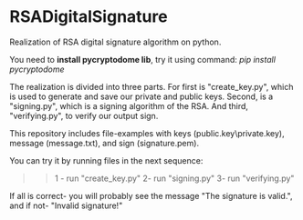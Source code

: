 # RSADigitalSignature
Realization of RSA digital signature algorithm on python.

You need to **install pycryptodome lib**, try it using command: _pip install pycryptodome_

The realization is divided into three parts. For first is "create_key.py", which is used to generate and save our private and public keys. Second, is a "signing.py", which is a signing algorithm of the RSA. And third, "verifying.py", to verify our output sign.

This repository includes file-examples with keys (public.key\private.key), message (message.txt), and sign (signature.pem).

You can try it by running files in the next sequence:
>> 1 - run "create_key.py"
>> 2- run "signing.py"
>> 3- run "verifying.py"

If all is correct- you will probably see the message "The signature is valid.", and if not- "Invalid signature!"
